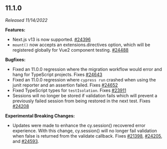 ## 11.1.0

_Released 11/14/2022_

**Features:**

- Next.js v13 is now supported.
  [#24396](https://github.com/cypress-io/cypress/pull/24396)
- `mount()` now accepts an extensions.directives option, which will be
  registered globally for Vue2 component testing.
  [#24488](https://github.com/cypress-io/cypress/pull/24488)

**Bugfixes:**

- Fixed an 11.0.0 regression where the migration workflow would error and hang
  for TypeScript projects. Fixes
  [#24643](https://github.com/cypress-io/cypress/issues/24643)
- Fixed an 11.0.0 regression where `cypress run` crashed when using the junit
  reporter and an assertion failed. Fixes
  [#24652](https://github.com/cypress-io/cypress/issues/24652)
- Fixed TypeScript types for `testIsolation`. Fixes
  [#23911](https://github.com/cypress-io/cypress/issues/23911)
- Sessions will no longer be stored if validation fails which will prevent a
  previously failed session from being restored in the next test. Fixes
  [#24208](https://github.com/cypress-io/cypress/issues/24208)

**Experimental Breaking Changes:**

- Updates were made to enhance the cy.session() recovered error experience. With
  this change, cy.session() will no longer fail validation when false is
  returned from the validate callback. Fixes
  [#21398](https://github.com/cypress-io/cypress/issues/21398),
  [#24205](https://github.com/cypress-io/cypress/issues/24205), and
  [#24593](https://github.com/cypress-io/cypress/issues/24593).
